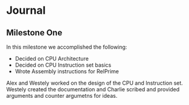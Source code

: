 Journal
=======

Milestone One
-------------

In this milestone we accomplished the following:

*	Decided on CPU Architecture
*	Decided on CPU Instruction set basics
*	Wrote Assembly instructions for RelPrime

Alex and Westely worked on the design of the CPU and Instruction set. Westely created 
the documentation and Charlie scribed and provided arguments and counter argumetns for 
ideas.
